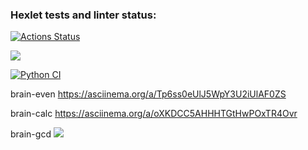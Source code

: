 ### Hexlet tests and linter status:
[![Actions Status](https://github.com/SergeyKapinus/python-project-lvl1/workflows/hexlet-check/badge.svg)](https://github.com/SergeyKapinus/python-project-lvl1/actions)

<a href="https://codeclimate.com/github/codeclimate/codeclimate/maintainability"><img src="https://api.codeclimate.com/v1/badges/a99a88d28ad37a79dbf6/maintainability" /></a>

[![Python CI](https://github.com/SergeyKapinus/python-project-lvl1/actions/workflows/github-actions.yml/badge.svg)](https://github.com/SergeyKapinus/python-project-lvl1/actions/workflows/github-actions.yml)

brain-even https://asciinema.org/a/Tp6ss0eUlJ5WpY3U2iUlAF0ZS

brain-calc https://asciinema.org/a/oXKDCC5AHHHTGtHwPOxTR4Ovr

brain-gcd <a href="https://asciinema.org/a/5hSwdubA2b5m9ID9KBKwi3jzE" target="_blank"><img src="https://asciinema.org/a/5hSwdubA2b5m9ID9KBKwi3jzE.svg" /></a>
